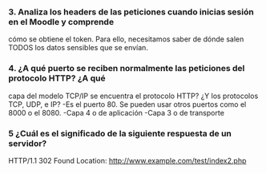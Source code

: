 ### 3. Analiza los headers de las peticiones cuando inicias sesión en el Moodle y comprende
cómo se obtiene el token. Para ello, necesitamos saber de dónde salen TODOS los
datos sensibles que se envían.


### 4. ¿A qué puerto se reciben normalmente las peticiones del protocolo HTTP? ¿A qué
capa del modelo TCP/IP se encuentra el protocolo HTTP? ¿Y los protocolos TCP,
UDP, e IP?
-Es el puerto 80. Se pueden usar otros puertos como el 8000 o el 8080.
-Capa 4 o de aplicación
-Capa 3 o de transporte

### 5 ¿Cuál es el significado de la siguiente respuesta de un servidor?
HTTP/1.1 302 Found
Location: http://www.example.com/test/index2.php 
